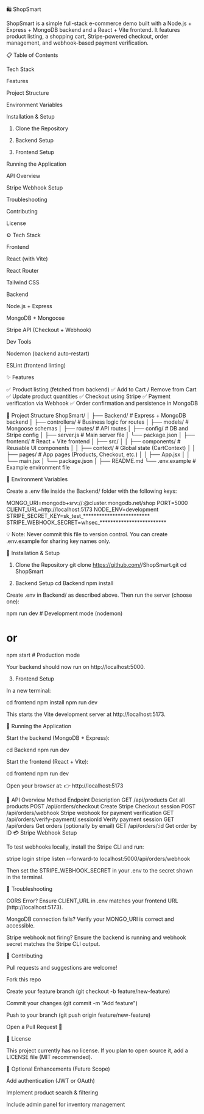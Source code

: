 🛍️ ShopSmart

ShopSmart is a simple full-stack e-commerce demo built with a Node.js + Express + MongoDB backend and a React + Vite frontend.
It features product listing, a shopping cart, Stripe-powered checkout, order management, and webhook-based payment verification.

📋 Table of Contents

Tech Stack

Features

Project Structure

Environment Variables

Installation & Setup

1. Clone the Repository

2. Backend Setup

3. Frontend Setup

Running the Application

API Overview

Stripe Webhook Setup

Troubleshooting

Contributing

License

⚙️ Tech Stack

Frontend

React (with Vite)

React Router

Tailwind CSS

Backend

Node.js + Express

MongoDB + Mongoose

Stripe API (Checkout + Webhook)

Dev Tools

Nodemon (backend auto-restart)

ESLint (frontend linting)

✨ Features

✅ Product listing (fetched from backend)
✅ Add to Cart / Remove from Cart
✅ Update product quantities
✅ Checkout using Stripe
✅ Payment verification via Webhook
✅ Order confirmation and persistence in MongoDB

🧩 Project Structure
ShopSmart/
│
├── Backend/                 # Express + MongoDB backend
│   ├── controllers/         # Business logic for routes
│   ├── models/              # Mongoose schemas
│   ├── routes/              # API routes
│   ├── config/              # DB and Stripe config
│   ├── server.js            # Main server file
│   └── package.json
│
├── frontend/                # React + Vite frontend
│   ├── src/
│   │   ├── components/      # Reusable UI components
│   │   ├── context/         # Global state (CartContext)
│   │   ├── pages/           # App pages (Products, Checkout, etc.)
│   │   ├── App.jsx
│   │   └── main.jsx
│   └── package.json
│
├── README.md
└── .env.example             # Example environment file

🔐 Environment Variables

Create a .env file inside the Backend/ folder with the following keys:

MONGO_URI=mongodb+srv://<username>:<password>@cluster.mongodb.net/shop
PORT=5000
CLIENT_URL=http://localhost:5173
NODE_ENV=development
STRIPE_SECRET_KEY=sk_test_*************************
STRIPE_WEBHOOK_SECRET=whsec_*************************


💡 Note:
Never commit this file to version control. You can create .env.example for sharing key names only.

🧰 Installation & Setup
1. Clone the Repository
git clone https://github.com/<your-username>/ShopSmart.git
cd ShopSmart

2. Backend Setup
cd Backend
npm install


Create .env in Backend/ as described above.
Then run the server (choose one):

npm run dev   # Development mode (nodemon)
# or
npm start     # Production mode


Your backend should now run on http://localhost:5000.

3. Frontend Setup

In a new terminal:

cd frontend
npm install
npm run dev


This starts the Vite development server at http://localhost:5173.

🚀 Running the Application

Start the backend (MongoDB + Express):

cd Backend
npm run dev


Start the frontend (React + Vite):

cd frontend
npm run dev


Open your browser at:
👉 http://localhost:5173

📡 API Overview
Method	Endpoint	Description
GET	/api/products	Get all products
POST	/api/orders/checkout	Create Stripe Checkout session
POST	/api/orders/webhook	Stripe webhook for payment verification
GET	/api/orders/verify-payment/:sessionId	Verify payment session
GET	/api/orders	Get orders (optionally by email)
GET	/api/orders/:id	Get order by ID
💳 Stripe Webhook Setup

To test webhooks locally, install the Stripe CLI and run:

stripe login
stripe listen --forward-to localhost:5000/api/orders/webhook


Then set the STRIPE_WEBHOOK_SECRET in your .env to the secret shown in the terminal.

🧠 Troubleshooting

CORS Error?
Ensure CLIENT_URL in .env matches your frontend URL (http://localhost:5173).

MongoDB connection fails?
Verify your MONGO_URI is correct and accessible.

Stripe webhook not firing?
Ensure the backend is running and webhook secret matches the Stripe CLI output.

🤝 Contributing

Pull requests and suggestions are welcome!

Fork this repo

Create your feature branch (git checkout -b feature/new-feature)

Commit your changes (git commit -m "Add feature")

Push to your branch (git push origin feature/new-feature)

Open a Pull Request 🎉

📄 License

This project currently has no license.
If you plan to open source it, add a LICENSE file (MIT recommended).

🧩 Optional Enhancements (Future Scope)

Add authentication (JWT or OAuth)

Implement product search & filtering

Include admin panel for inventory management